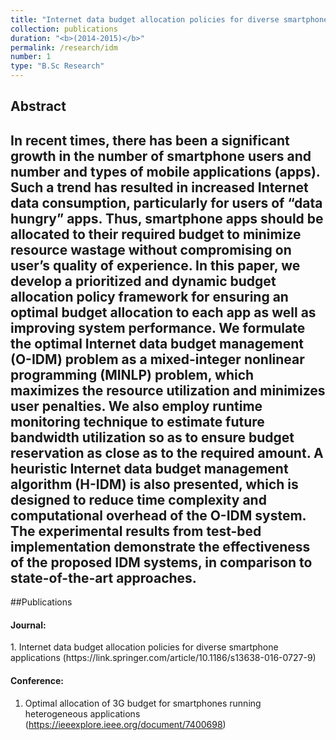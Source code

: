 ```yaml
---
title: "Internet data budget allocation policies for diverse smartphone applications"
collection: publications
duration: "<b>(2014-2015)</b>"
permalink: /research/idm
number: 1
type: "B.Sc Research"
---
```


## Abstract

In recent times, there has been a significant growth in the number of smartphone users and number and types of mobile applications (apps). Such a trend has resulted in increased Internet data consumption, particularly for users of “data hungry” apps. Thus, smartphone apps should be allocated to their required budget to minimize resource wastage without compromising on user’s quality of experience. In this paper, we develop a prioritized and dynamic budget allocation policy framework for ensuring an optimal budget allocation to each app as well as improving system performance. We formulate the optimal Internet data budget management (O-IDM) problem as a mixed-integer nonlinear programming (MINLP) problem, which maximizes the resource utilization and minimizes user penalties. We also employ runtime monitoring technique to estimate future bandwidth utilization so as to ensure budget reservation as close as to the required amount. A heuristic Internet data budget management algorithm (H-IDM) is also presented, which is designed to reduce time complexity and computational overhead of the O-IDM system. The experimental results from test-bed implementation demonstrate the effectiveness of the proposed IDM systems, in comparison to state-of-the-art approaches.
---
##Publications
<h4> Journal: </h4>
1. Internet data budget allocation policies for diverse smartphone applications (https://link.springer.com/article/10.1186/s13638-016-0727-9)


<h4> Conference: </h4>

1. Optimal allocation of 3G budget for smartphones running heterogeneous applications (https://ieeexplore.ieee.org/document/7400698)
